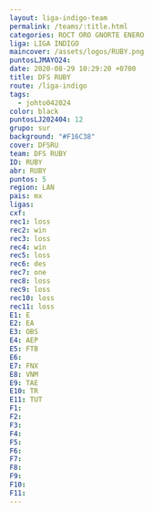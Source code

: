 ```yaml
---
layout: liga-indigo-team
permalink: /teams/:title.html
categories: ROCT ORO GNORTE ENERO
liga: LIGA INDIGO
maincover: /assets/logos/RUBY.png
puntosLJMAYO24: 
date: 2020-08-29 10:29:20 +0700
title: DFS RUBY
route: /liga-indigo
tags:
  - johto042024
color: black
puntosLJ202404: 12
grupo: sur
background: "#F16C38"
cover: DFSRU
team: DFS RUBY
ID: RUBY
abr: RUBY
puntos: 5
region: LAN
pais: mx
ligas: 
cxf: 
rec1: loss
rec2: win
rec3: loss
rec4: win
rec5: loss
rec6: des
rec7: one
rec8: loss
rec9: loss
rec10: loss
rec11: loss
E1: E
E2: EA
E3: OBS
E4: AEP
E5: FTB
E6: 
E7: FNX
E8: VNM
E9: TAE
E10: TR
E11: TUT
F1: 
F2: 
F3: 
F4: 
F5: 
F6: 
F7: 
F8: 
F9: 
F10: 
F11:
---
```

